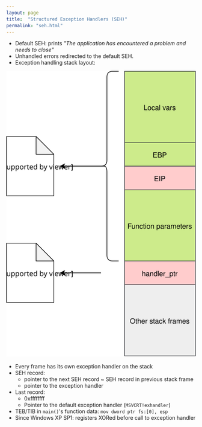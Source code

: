 ```yaml
---
layout: page
title:  "Structured Exception Handlers (SEH)"
permalink: "seh.html"
---
```

* Default SEH: prints *"The application has encountered a problem and needs to close"*
* Unhandled errors redirected to the default SEH.
* Exception handling stack layout:

![stack-layout](/assets/seh.svg)


* Every frame has its own exception handler on the stack
* SEH record:
  - pointer to the next SEH record ~ SEH record in previous stack frame
  - pointer to the exception handler
* Last record:
  - 0xffffffff
  - Pointer to the default exception handler (`MSVCRT!exhandler`)
* TEB/TIB in `main()`'s function data: `mov dword ptr fs:[0], esp`
* Since Windows XP SP1: registers XORed before call to exception handler
